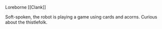 ---
---

Loreborne [[Clank]] 

Soft-spoken, the robot is playing a game using cards and acorns. Curious about the thistlefolk.